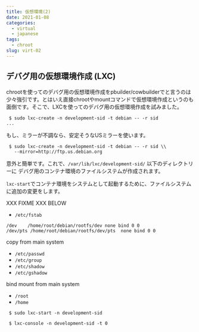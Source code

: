 ```yaml
---
title: 仮想環境(2)
date: 2021-01-08
categories:
  - virtual
  - japanese
tags:
  - chroot
slug: virt-02
---
```


## デバグ用の仮想環境作成 (LXC)

chrootを使ってのデバグ用の仮想環境作成をpbuilder/cowbuilderでと言うのは
少々強引です。とはいえ直接chrootやmountコマンドで仮想環境作成というのも
面倒です。そこで、LXCを使ってのデバグ用の仮想環境作成を試みました。

```
 $ sudo lxc-create -n development-sid -t debian -- -r sid
...
```

もし、ミラーが不調なら、安定そうなUSミラーを使います。

```
 $ sudo lxc-create -n development-sid -t debian -- -r sid \\
   --mirror=http://ftp.us.debian.org
```

意外と簡単です。これで、`/var/lib/lxc/development-sid/` 以下のディレクトリーに
デバグ用のコンテナ環境のファイルシステムが作成されます。

`lxc-start`でコンテナ環境をシステムとして起動するために、ファイルシステム
に追加の変更をします。


XXX FIXME XXX BELOW

* `/etc/fstab`

```
/dev    /home/root/debian/rootfs/dev none bind 0 0
/dev/pts /home/root/debian/rootfs/dev/pts  none bind 0 0
```

copy from main system
* `/etc/passwd`
* `/etc/group`
* `/etc/shadow`
* `/etc/gshadow`

bind mount from main system
* `/root`
* `/home`


```
 $ sudo lxc-start -n development-sid
```

```
 $ lxc-console -n development-sid -t 0
```

<!-- vim: sw=2 sts=2 et se ai tw=79: -->
